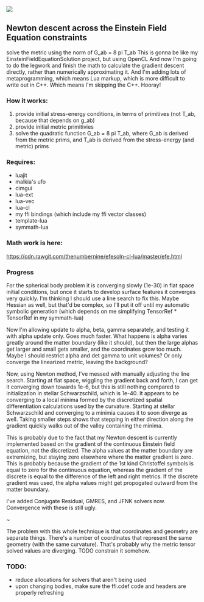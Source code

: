 ![](https://cdn.rawgit.com/thenumbernine/efesoln-cl-lua/master/images/pic.png)

## Newton descent across the Einstein Field Equation constraints

solve the metric using the norm of G_ab = 8 pi T_ab
This is gonna be like my EinsteinFieldEquationSolution project, but using OpenCL
And now I'm going to do the legwork and finish the math to calculate the gradient descent directly, rather than numerically approximating it.
And I'm adding lots of metaprogramming, which means Lua markup, which is more difficult to write out in C++.
Which means I'm skipping the C++.  Hooray!

### How it works:

1. provide initial stress-energy conditions, in terms of primitives (not T_ab, because that depends on g_ab)
2. provide initial metric primitivies
3. solve the quadratic function G_ab = 8 pi T_ab, where G_ab is derived from the metric prims, and T_ab is derived from the stress-energy (and metric) prims

### Requires:

* luajit
* malkia's ufo
* cimgui
* lua-ext
* lua-vec
* lua-cl
* my ffi bindings (which include my ffi vector classes)
* template-lua
* symmath-lua

### Math work is here:

https://cdn.rawgit.com/thenumbernine/efesoln-cl-lua/master/efe.html

### Progress

For the spherical body problem it is converging slowly (1e-30) in flat space initial conditions,
but once it starts to develop surface features it converges very quickly.
I'm thinking I should use a line search to fix this.  Maybe Hessian as well, but that'd be complex, so I'll put it off until my automatic symbolic generation (which depends on me simplifying TensorRef * TensorRef in my symmath-lua)

Now I'm allowing update to alpha, beta, gamma separately, and testing it with alpha update only.  Goes much faster.
What happens is alpha varies greatly around the matter boundary (like it should), but then the large alphas get larger and small gets smaller, and the coordinates grow too much.
Maybe I should restrict alpha and det gamma to unit volumes?  Or only converge the linearized metric, leaving the background?

Now, using Newton method, I've messed with manually adjusting the line search.  Starting at flat space, wiggling the gradient back and forth, I can get it converging down towards 1e-6, but this is still nothing compared to initialization in stellar Schwarzschild, which is 1e-40.
It appears to be converging to a local minima formed by the discretized spatial differentiation calculations used by the curvature.
Starting at stellar Schwarzschild and converging to a minimia causes it to soon diverge as well.
Taking smaller steps shows that stepping in either direction along the gradient quickly walks out of the valley containing the minima.

This is probably due to the fact that my Newton descent is currently implemented based on the gradient of the continuous Einstein field equation, not the discretized.
The alpha values at the matter boundary are extremizing, but staying zero elsewhere where the matter gradient is zero.
This is probably because the gradient of the 1st kind Christoffel symbols is equal to zero for the continuous equation,
whereas the gradient of the discrete is equal to the difference of the left and right metrics.
If the discrete gradient was used, the alpha values might get propogated outward from the matter boundary. 

I've added Conjugate Residual, GMRES, and JFNK solvers now. Convergence with these is still ugly.

~

The problem with this whole technique is that coordinates and geometry are separate things.
There's a number of coordinates that represent the same geometry (with the same curvature).
That's probably why the metric tensor solved values are diverging.
TODO constrain it somehow.

### TODO:

* reduce allocations for solvers that aren't being used
* upon changing bodies, make sure the ffi.cdef code and headers are properly refreshing

